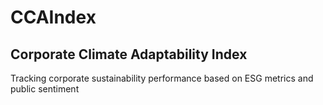 # CCAIndex

## Corporate Climate Adaptability Index
Tracking corporate sustainability performance based on ESG metrics and public sentiment
